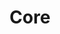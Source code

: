 ---
sidebar_position: 1
title: Core
description: Overview of aelf, its architecture, and key features.
---